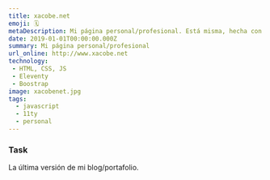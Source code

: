 ```yaml
---
title: xacobe.net
emoji: 🗓
metaDescription: Mi página personal/profesional. Está misma, hecha con jamstack por primera vez en vez de Drupal o ... Flash!
date: 2019-01-01T00:00:00.000Z
summary: Mi página personal/profesional
url_online: http://www.xacobe.net
technology:
 - HTML, CSS, JS
 - Eleventy
 - Boostrap
image: xacobenet.jpg
tags:
  - javascript
  - 11ty
  - personal
---
```


### Task

La última versión de mi blog/portafolio.
